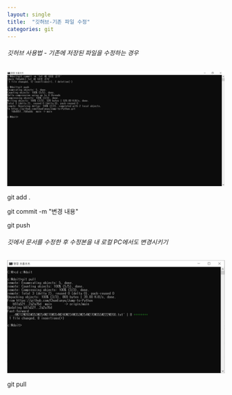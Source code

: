 ```yaml
---
layout: single
title:  "깃허브-기존 파일 수정"
categories: git
---
```


###### 깃허브 사용법 - 기존에 저장된 파일을 수정하는 경우



 ![깃허브사용법](../images/2022-01-01-useGit/깃허브사용법.JPG)

git add .

git commit -m "변경 내용"

git push


###### 깃에서 문서를 수정한 후 수정본을 내 로컬 PC에서도 변경시키기
 ![gitpull](../images/2022-01-01-useGit/gitpull.JPG)

git pull



